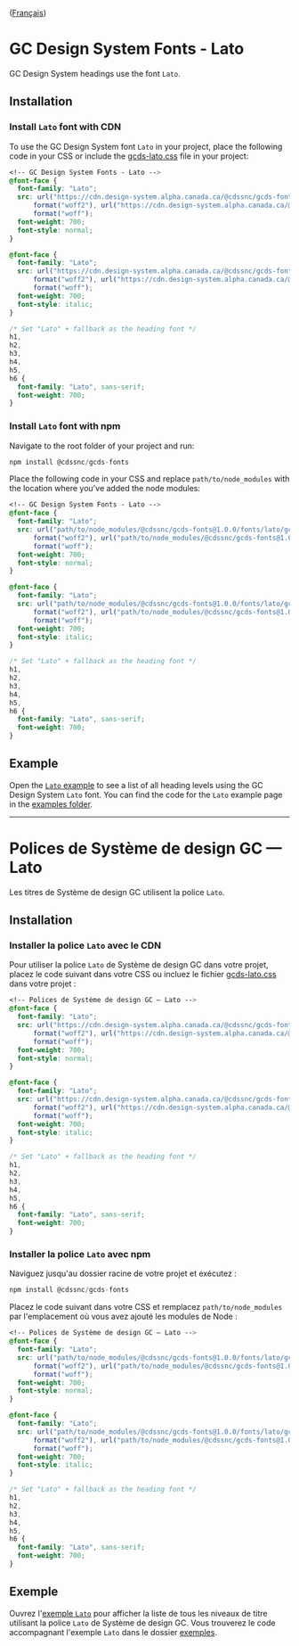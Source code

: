 ([Français](#polices-de-système-de-design-gc--lato))

# GC Design System Fonts - Lato

GC Design System headings use the font `Lato`.

## Installation

### Install `Lato` font with CDN

To use the GC Design System font `Lato` in your project, place the following code in your CSS or include the [gcds-lato.css](https://github.com/cds-snc/gcds-fonts/blob/main/fonts/lato/gcds-lato.css) file in your project:

```css
<!-- GC Design System Fonts - Lato -->
@font-face {
  font-family: "Lato";
  src: url("https://cdn.design-system.alpha.canada.ca/@cdssnc/gcds-fonts@1.0.0/fonts/lato/gcds-lato.woff2")
      format("woff2"), url("https://cdn.design-system.alpha.canada.ca/@cdssnc/gcds-fonts@1.0.0/fonts/lato/gcds-lato.woff")
      format("woff");
  font-weight: 700;
  font-style: normal;
}

@font-face {
  font-family: "Lato";
  src: url("https://cdn.design-system.alpha.canada.ca/@cdssnc/gcds-fonts@1.0.0/fonts/lato/gcds-lato-italic.woff2")
      format("woff2"), url("https://cdn.design-system.alpha.canada.ca/@cdssnc/gcds-fonts@1.0.0/fonts/lato/gcds-lato-italic.woff")
      format("woff");
  font-weight: 700;
  font-style: italic;
}

/* Set "Lato" + fallback as the heading font */
h1,
h2,
h3,
h4,
h5,
h6 {
  font-family: "Lato", sans-serif;
  font-weight: 700;
}
```

### Install `Lato` font with npm

Navigate to the root folder of your project and run:

```js
npm install @cdssnc/gcds-fonts
```

Place the following code in your CSS and replace `path/to/node_modules` with the location where you've added the node modules:

```css
<!-- GC Design System Fonts - Lato -->
@font-face {
  font-family: "Lato";
  src: url("path/to/node_modules/@cdssnc/gcds-fonts@1.0.0/fonts/lato/gcds-lato.woff2")
      format("woff2"), url("path/to/node_modules/@cdssnc/gcds-fonts@1.0.0/fonts/lato/gcds-lato.woff")
      format("woff");
  font-weight: 700;
  font-style: normal;
}

@font-face {
  font-family: "Lato";
  src: url("path/to/node_modules/@cdssnc/gcds-fonts@1.0.0/fonts/lato/gcds-lato-italic.woff2")
      format("woff2"), url("path/to/node_modules/@cdssnc/gcds-fonts@1.0.0/fonts/lato/gcds-lato-italic.woff")
      format("woff");
  font-weight: 700;
  font-style: italic;
}

/* Set "Lato" + fallback as the heading font */
h1,
h2,
h3,
h4,
h5,
h6 {
  font-family: "Lato", sans-serif;
  font-weight: 700;
}
```

## Example

Open the [`Lato` example]() to see a list of all heading levels using the GC Design System `Lato` font. You can find the code for the `Lato` example page in the [examples folder](https://github.com/cds-snc/gcds-fonts/tree/main/examples/lato).

---

# Polices de Système de design GC — Lato

Les titres de Système de design GC utilisent la police `Lato`.

## Installation

### Installer la police `Lato` avec le CDN

Pour utiliser la police `Lato` de Système de design GC dans votre projet, placez le code suivant dans votre CSS ou incluez le fichier [gcds-lato.css](https://github.com/cds-snc/gcds-fonts/blob/main/fonts/lato/gcds-lato.css) dans votre projet :

```css
<!-- Polices de Système de design GC — Lato -->
@font-face {
  font-family: "Lato";
  src: url("https://cdn.design-system.alpha.canada.ca/@cdssnc/gcds-fonts@1.0.0/fonts/lato/gcds-lato.woff2")
      format("woff2"), url("https://cdn.design-system.alpha.canada.ca/@cdssnc/gcds-fonts@1.0.0/fonts/lato/gcds-lato.woff")
      format("woff");
  font-weight: 700;
  font-style: normal;
}

@font-face {
  font-family: "Lato";
  src: url("https://cdn.design-system.alpha.canada.ca/@cdssnc/gcds-fonts@1.0.0/fonts/lato/gcds-lato-italic.woff2")
      format("woff2"), url("https://cdn.design-system.alpha.canada.ca/@cdssnc/gcds-fonts@1.0.0/fonts/lato/gcds-lato-italic.woff")
      format("woff");
  font-weight: 700;
  font-style: italic;
}

/* Set "Lato" + fallback as the heading font */
h1,
h2,
h3,
h4,
h5,
h6 {
  font-family: "Lato", sans-serif;
  font-weight: 700;
}
```

### Installer la police `Lato` avec npm

Naviguez jusqu'au dossier racine de votre projet et exécutez :

```js
npm install @cdssnc/gcds-fonts
```

Placez le code suivant dans votre CSS et remplacez `path/to/node_modules` par l'emplacement où vous avez ajouté les modules de Node :

```css
<!-- Polices de Système de design GC — Lato -->
@font-face {
  font-family: "Lato";
  src: url("path/to/node_modules/@cdssnc/gcds-fonts@1.0.0/fonts/lato/gcds-lato.woff2")
      format("woff2"), url("path/to/node_modules/@cdssnc/gcds-fonts@1.0.0/fonts/lato/gcds-lato.woff")
      format("woff");
  font-weight: 700;
  font-style: normal;
}

@font-face {
  font-family: "Lato";
  src: url("path/to/node_modules/@cdssnc/gcds-fonts@1.0.0/fonts/lato/gcds-lato-italic.woff2")
      format("woff2"), url("path/to/node_modules/@cdssnc/gcds-fonts@1.0.0/fonts/lato/gcds-lato-italic.woff")
      format("woff");
  font-weight: 700;
  font-style: italic;
}

/* Set "Lato" + fallback as the heading font */
h1,
h2,
h3,
h4,
h5,
h6 {
  font-family: "Lato", sans-serif;
  font-weight: 700;
}
```

## Exemple

Ouvrez l'[exemple `Lato`]() pour afficher la liste de tous les niveaux de titre utilisant la police `Lato` de Système de design GC. Vous trouverez le code accompagnant l'exemple `Lato` dans le dossier [exemples](https://github.com/cds-snc/gcds-fonts/tree/main/examples/lato).